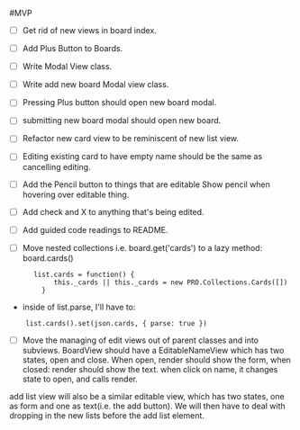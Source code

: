 #MVP
- [ ] Get rid of new views in board index.
- [ ] Add Plus Button to Boards.
- [ ] Write Modal View class.
- [ ] Write add new board Modal view class.
- [ ] Pressing Plus button should open new board modal.
- [ ] submitting new board modal should open new board.
- [ ] Refactor new card view to be reminiscent of new list view.

- [ ] Editing existing card to have empty name should be the same as cancelling editing.

- [ ] Add the Pencil button to things that are editable
      Show pencil when hovering over editable thing.
      <i class="fa fa-pencil"></i>

- [ ] Add check and X to anything that's being edited.
      <i class="fa fa-check"></i>
      <i class="fa fa-times"></i>

- [ ] Add guided code readings to README.

- [ ] Move nested collections i.e. board.get('cards') to a lazy method: board.cards()
```
      list.cards = function() {
           this._cards || this._cards = new PRO.Collections.Cards([])
        }
```
   - inside of list.parse, I'll have to:
```
    list.cards().set(json.cards, { parse: true })
```

- [ ] Move the managing of edit views out of parent classes and into subviews.
BoardView should have a EditableNameView which has two states, open and close.
When open, render should show the form, when closed: render should show the text.
when click on name, it changes state to open, and calls render.

add list view will also be a similar editable view, which has two states, one as form and one as text(i.e. the add button). We will then have to deal with dropping in the new lists before the add list element.
